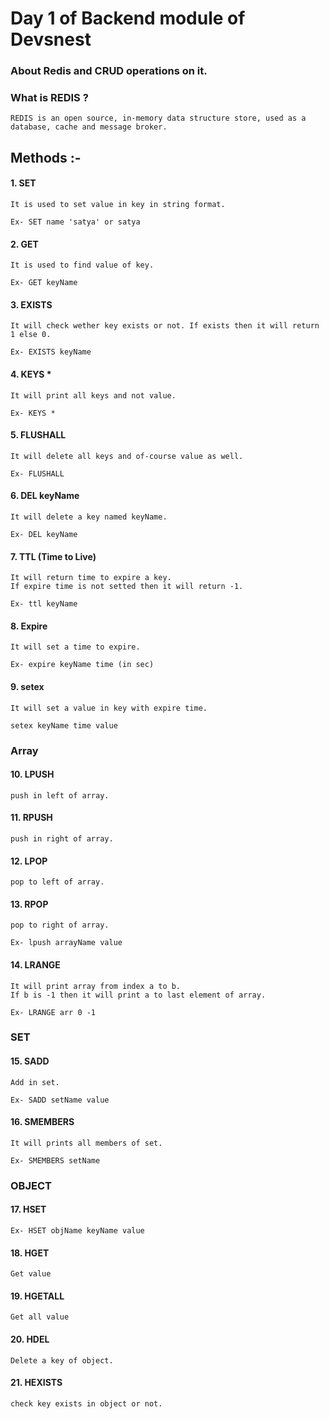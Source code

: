 # Day 1 of Backend module of Devsnest

### About Redis and CRUD operations on it.

### What is REDIS ?

    REDIS is an open source, in-memory data structure store, used as a database, cache and message broker.

## Methods :-

#### 1. SET

    It is used to set value in key in string format.

    Ex- SET name 'satya' or satya

#### 2. GET

    It is used to find value of key.

    Ex- GET keyName

#### 3. EXISTS

    It will check wether key exists or not. If exists then it will return 1 else 0.

    Ex- EXISTS keyName

#### 4. KEYS *

    It will print all keys and not value.

    Ex- KEYS *

#### 5. FLUSHALL

    It will delete all keys and of-course value as well.

    Ex- FLUSHALL

#### 6. DEL keyName

    It will delete a key named keyName.

    Ex- DEL keyName

#### 7. TTL (Time to Live)

    It will return time to expire a key.
    If expire time is not setted then it will return -1.

    Ex- ttl keyName

#### 8. Expire

    It will set a time to expire.

    Ex- expire keyName time (in sec)

#### 9. setex

    It will set a value in key with expire time.

    setex keyName time value

### Array

#### 10. LPUSH

    push in left of array.

#### 11. RPUSH

    push in right of array.

#### 12. LPOP

    pop to left of array.

#### 13. RPOP

    pop to right of array.

    Ex- lpush arrayName value

#### 14. LRANGE

    It will print array from index a to b.
    If b is -1 then it will print a to last element of array.

    Ex- LRANGE arr 0 -1

### SET

#### 15. SADD

    Add in set.

    Ex- SADD setName value

#### 16. SMEMBERS

    It will prints all members of set.

    Ex- SMEMBERS setName

### OBJECT

#### 17. HSET

    Ex- HSET objName keyName value

#### 18. HGET
    Get value

#### 19. HGETALL
    Get all value

#### 20. HDEL
    Delete a key of object.

#### 21. HEXISTS
    check key exists in object or not.



